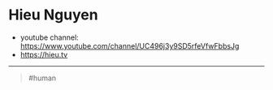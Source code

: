 # Hieu Nguyen

- youtube channel: https://www.youtube.com/channel/UC496j3y9SD5rfeVfwFbbsJg
- https://hieu.tv

---

> #human
